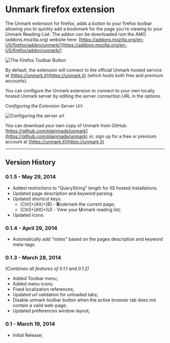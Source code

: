 # Unmark firefox extension

The Unmark extension for firefox, adds a button to your firefox toolbar allowing you to quickly add a bookmark for the page you're viewing to your Unmark Reading-List.
The addon can be downloaded rom the AMO (addons.mozilla.org) website here: [https://addons.mozilla.org/en-US/firefox/addon/unmark/](https://addons.mozilla.org/en-US/firefox/addon/unmark/)

![The Firefox Toolbar Button](http://www.neurotechnics.com/blog/content/images/2014/Mar/unmark_toolbar_button.png)

By default, the extension will connect to the official Unmark hosted service at [https://unmark.it](https://unmark.it) (which hosts both free and premium accounts).

You can configure the Unmark extension to connect to your own locally hosted Unmark server by editing the server connection URL in the options.

*Configuring the Extension Server Url*:

![Configuring the server url](http://www.neurotechnics.com/blog/content/images/2014/May/screenshot_settings-0-1-5.png)

You can download your own copy of Unmark from GitHub: [https://github.com/plainmade/unmark](https://github.com/plainmade/unmark)
or, sign up for a free or premium account at [https://unmark.it](https://unmark.it)

---

## Version History

### 0.1.5 - May 29, 2014
* Added restrictions to "QueryString" length for IIS hosted installations.
* Updated page *description* and *keyword* parsing.
* Updated shortcut keys:
	* [Ctrl]+[Alt]+[B] - **B**ookmark the current page;
	* [Ctrl]+[Alt]+[U] - View your **U**nmark reading list;
* Updated icons.

### 0.1.4 - April 29, 2014

* Automatically add "notes" based on the pages description and keyword meta-tags.

### 0.1.3 - March 28, 2014

*(Combines all features of 0.1.1 and 0.1.2)*

* Added Toolbar menu;
* Added menu icons;
* Fixed localization references;
* Updated url validation for unloaded tabs;
* Disable unmark toolbar button when the active browser tab does not contain a valid web-page;
* Updated preferences window layout;

### 0.1 - March 19, 2014

* Initial Release;